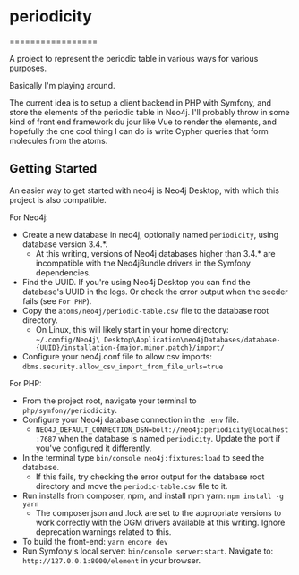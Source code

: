 # periodicity

=================

A project to represent the periodic table in various ways for various purposes.

Basically I'm playing around.

The current idea is to setup a client backend in PHP with Symfony, and store
the elements of the periodic table in Neo4j. I'll probably throw in some kind of
front end framework du jour like Vue to render the elements, and hopefully the
one cool thing I can do is write Cypher queries that form molecules from the
atoms.

## Getting Started

An easier way to get started with neo4j is Neo4j Desktop, with which this project is also compatible.

For Neo4j:

- Create a new database in neo4j, optionally named `periodicity`, using database version 3.4.\*.
  - At this writing, versions of Neo4j databases higher than 3.4.\* are incompatible with the Neo4jBundle drivers in the Symfony dependencies.
- Find the UUID. If you're using Neo4j Desktop you can find the database's UUID in the logs. Or check the error output when the seeder fails (see `For PHP`).
- Copy the `atoms/neo4j/periodic-table.csv` file to the database root directory.
  - On Linux, this will likely start in your home directory: `~/.config/Neo4j\ Desktop\Application\neo4jDatabases/database-{UUID}/installation-{major.minor.patch}/import/`
- Configure your neo4j.conf file to allow csv imports: `dbms.security.allow_csv_import_from_file_urls=true`

For PHP:

- From the project root, navigate your terminal to `php/symfony/periodicity`.
- Configure your Neo4j database connection in the `.env` file.
  - `NEO4J_DEFAULT_CONNECTION_DSN=bolt://neo4j:periodicity@localhost:7687` when the database is named `periodicity`. Update the port if you've configured it differently.
- In the terminal type `bin/console neo4j:fixtures:load` to seed the database.
  - If this fails, try checking the error output for the database root directory and move the `periodic-table.csv` file to it.
- Run installs from composer, npm, and install npm yarn: `npm install -g yarn`
  - The composer.json and .lock are set to the appropriate versions to work correctly with the OGM drivers available at this writing. Ignore deprecation warnings related to this.
- To build the front-end: `yarn encore dev`
- Run Symfony's local server: `bin/console server:start`. Navigate to: `http://127.0.0.1:8000/element` in your browser.
